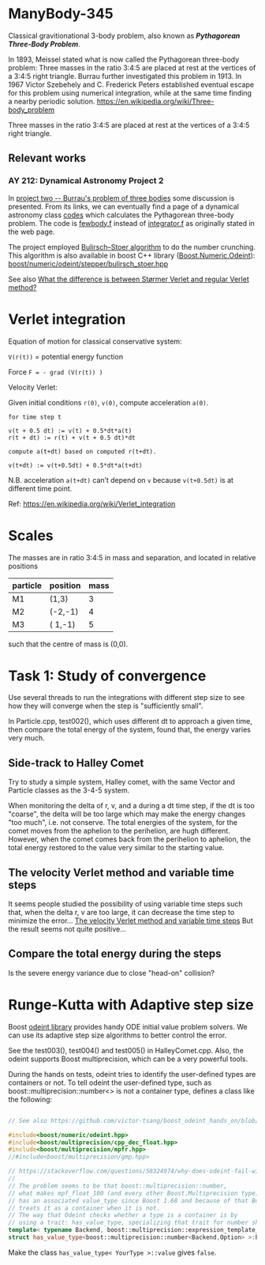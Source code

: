 # ManyBody-345
Classical gravitionational 3-body problem, also known as 
__*Pythagorean Three-Body Problem*__. 

In 1893, Meissel stated what is now called the Pythagorean three-body problem: 
Three masses in the ratio 3:4:5 are placed at rest at the vertices 
of a 3:4:5 right triangle. 
Burrau further investigated this problem in 1913. 
In 1967 Victor Szebehely and C. Frederick Peters established eventual 
escape for this problem using numerical integration, while at the same 
time finding a nearby periodic solution. 
https://en.wikipedia.org/wiki/Three-body_problem

Three masses in the ratio 3:4:5 are placed at rest at the vertices of
a 3:4:5 right triangle.


## Relevant works

### AY 212: Dynamical Astronomy Project 2
In [project two -- Burrau's problem of three bodies](https://www.ucolick.org/~laugh/oxide/projects/burrau.html)
some discussion is presented. From its links, we can eventually find a page of a
dynamical astronomy class [codes](https://www.ucolick.org/~laugh/oxide/codes/index.html) which
calculates the Pythagorean three-body problem. The code is
[fewbody.f](https://www.ucolick.org/~laugh/oxide/codes/fewbody.f.txt)
instead of [integrator.f](https://www.ucolick.org/~laugh/oxide/codes/integrator.f.txt) as originally stated in the web page.

The project employed [Bulirsch–Stoer algorithm](https://en.wikipedia.org/wiki/Bulirsch%E2%80%93Stoer_algorithm) to do the
number crunching. This algorithm is also available in boost C++ library ([Boost.Numeric.Odeint](https://www.boost.org/doc/libs/1_83_0/libs/numeric/odeint/doc/html/index.html)):
[boost/numeric/odeint/stepper/bulirsch_stoer.hpp](https://www.boost.org/doc/libs/1_83_0/boost/numeric/odeint/stepper/bulirsch_stoer.hpp)

See also [What the difference is between Størmer Verlet and regular Verlet method?](https://physics.stackexchange.com/questions/447056/what-the-difference-is-between-st%C3%B8rmer-verlet-and-regular-verlet-method)


# Verlet integration

Equation of motion for classical conservative system:

`V(r(t))` = potential energy function

Force `F = - grad (V(r(t)) )`

Velocity Verlet:

Given initial conditions `r(0)`, `v(0)`, compute acceleration `a(0)`.

```text
for time step t

v(t + 0.5 dt) := v(t) + 0.5*dt*a(t)
r(t + dt) := r(t) + v(t + 0.5 dt)*dt

compute a(t+dt) based on computed r(t+dt).

v(t+dt) := v(t+0.5dt) + 0.5*dt*a(t+dt)
```

N.B. acceleration `a(t+dt)` can’t depend on `v` because `v(t+0.5dt)` is 
at different time point.


Ref: https://en.wikipedia.org/wiki/Verlet_integration

# Scales

The masses are in ratio 3:4:5 in mass and separation,
and located in relative positions 

| particle | position | mass | 
|----------|----------|------|
| M1       | (1,3)    | 3    |
| M2       | (-2,-1)  | 4    |
| M3       | ( 1,-1)  | 5    |

such that the centre of mass is (0,0).


# Task 1: Study of convergence 

Use several threads to run the integrations with different 
step size to see how they will converge when the step is 
"sufficiently small".

In Particle.cpp, test002(), which uses different dt to
approach a given time, then compare the total energy of the 
system, found that, the energy varies very much.

## Side-track to Halley Comet
Try to study a simple system, Halley comet, with the same Vector and
Particle classes as the 3-4-5 system.

When monitoring the delta of r, v, and a during a dt time step, if the
dt is too "coarse", the delta will be too large which may make the energy
changes "too much", i.e. not conserve. The total energies of the system, for 
the comet moves from the aphelion to the perihelion, are hugh different. 
However, when the comet comes back from the perihelion to aphelion, the
total energy restored to the value very similar to the starting value.

## The velocity Verlet method and variable time steps
It seems people studied the possibility of using variable time steps
such that, when the delta r, v are too large, it can decrease the time step to minimize
the error... 
[The velocity Verlet method and variable time steps](https://scicomp.stackexchange.com/questions/34491/the-velocity-verlet-method-and-variable-time-steps)
But the result seems not quite positive...

## Compare the total energy during the steps
Is the severe energy variance due to close "head-on" collision?

# Runge-Kutta with Adaptive step size
Boost [odeint library](https://www.boost.org/doc/libs/1_83_0/libs/numeric/odeint/doc/html/index.html)
provides handy ODE initial value problem solvers. We can
use its adaptive step size algorithms to better control the error.

See the test003(), test004() and test005() in HalleyComet.cpp. 
Also, the odeint supports Boost multiprecision, which can be a very
powerful tools.

During the hands on tests, odeint tries to identify the user-defined types are
containers or not. To tell odeint the user-defined type, such as boost::multiprecision::number<> is not 
a container type, defines a class like the following:

```c++

// See also https://github.com/victor-tsang/boost_odeint_hands_on/blob/main/README.md

#include<boost/numeric/odeint.hpp>
#include<boost/multiprecision/cpp_dec_float.hpp>
#include<boost/multiprecision/mpfr.hpp>
//#include<boost/multiprecision/gmp.hpp>

// https://stackoverflow.com/questions/58324974/why-does-odeint-fail-with-the-newer-versions-of-odeint
//
// The problem seems to be that boost::multiprecision::number,
// what makes mpf_float_100 (and every other Boost.Multiprecision type) work,
// has an associated value_type since Boost 1.68 and because of that Boost.Numeric.Odeint
// treats it as a container when it is not.
// The way that Odeint checks whether a type is a container is by
// using a trait: has_value_type, specializing that trait for number should work:
template< typename Backend, boost::multiprecision::expression_template_option Option >
struct has_value_type<boost::multiprecision::number<Backend,Option> >:boost::mpl::false_{};
```
Make the class `has_value_type< YourType >::value` gives `false`.
